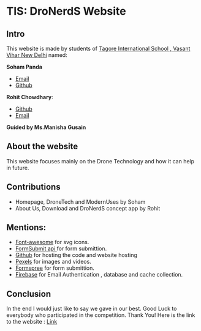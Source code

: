# TIS: DroNerdS Website
## Intro
This website is made by students of [Tagore International School , Vasant Vihar New Delhi](https://tagoreint.com/vv/V2.0/)  named:

**Soham Panda**
 - [Email](https://cutt.ly/evOXlfa)
 - [Github](https://github.com/SohamPanda345)

**Rohit Chowdhary**:

 - [Github](https://github.com/avacadox21)
 - [Email](https://cutt.ly/DvYXEvC)

 
 
 
 **Guided by  Ms.Manisha Gusain** 


## About the website 

This website focuses mainly on the Drone Technology and how it can help in future.

## Contributions
- Homepage, DroneTech and ModernUses by Soham
- About Us, Download and DroNerdS concept app by Rohit



## Mentions:
- [Font-awesome](https://fontawesome.com/) for svg icons.
- [FormSubmit api ](https://formsubmit.co/) for form submittion.
- [Github](github.com) for hosting the code and website hosting
- [Pexels](https://www.pexels.com/) for images and videos.
- [Formspree](https://formspree.io/) for form submittion.
- [Firebase](https://firebase.google.com/) for Email Authentication , database and cache collection. 



## Conclusion
In the end I would just like to say we gave in our best. Good Luck to everybody who participated in the competition. 
Thank You!
Here is the link to the website : [Link](https://sohampanda345.github.io/DroNerdS/Drone%20Technology/index.html)

